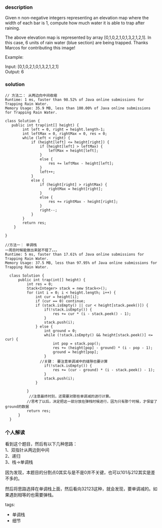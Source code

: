 ### description    
  Given n non-negative integers representing an elevation map where the width of each bar is 1, compute how much water it is able to trap after raining.  
    
    
  The above elevation map is represented by array [0,1,0,2,1,0,1,3,2,1,2,1]. In this case, 6 units of rain water (blue section) are being trapped. Thanks Marcos for contributing this image!  
    
  Example:  
    
  Input: [0,1,0,2,1,0,1,3,2,1,2,1]  
  Output: 6  
### solution    
```    
// 方法二： 从两边向中间收缩
Runtime: 1 ms, faster than 98.52% of Java online submissions for Trapping Rain Water.
Memory Usage: 35.9 MB, less than 100.00% of Java online submissions for Trapping Rain Water.

class Solution {
   public int trap(int[] height) {
        int left = 0, right = height.length-1;
        int leftMax = 0, rightMax = 0, res = 0;
        while (left < right) {
            if (height[left] <= height[right]) {
                if (height[left] > leftMax) {
                    leftMax = height[left];
                }
                else {
                    res += leftMax - height[left];
                }
                left++;
            }
            else {
                if (height[right] > rightMax) {
                    rightMax = height[right];
                }
                else {
                    res += rightMax - height[right];
                }
                right--;
            }
        }
        return res;
    }

}

//方法一： 单调栈  
一周目时候能做出来就不错了。。。  
Runtime: 5 ms, faster than 17.61% of Java online submissions for Trapping Rain Water.  
Memory Usage: 37.5 MB, less than 97.95% of Java online submissions for Trapping Rain Water.  
  
  class Solution {  
      public int trap(int[] height) {  
          int res = 0;  
          Stack<Integer> stack = new Stack<>();  
          for (int i = 0; i < height.length; i++) {  
              int cur = height[i];  
              if (cur == 0) continue;  
              if (stack.isEmpty() || cur < height[stack.peek()]) {  
                  if(!stack.isEmpty()) {          
                      res += cur * (i - stack.peek() - 1);  
                  }  
                  stack.push(i);  
              } else {  
                  int ground = 0;  
                  while (!stack.isEmpty() && height[stack.peek()] <= cur) {  
                      int pop = stack.pop();  
                      res += (height[pop] - ground) * (i - pop - 1);  
                      ground = height[pop];  
                  }  
                //关键： 要注意单调减中的缝隙也要计算  
                  if(!stack.isEmpty()) {  
                      res += (cur - ground) * (i - stack.peek() - 1);  
                  }  
                  stack.push(i);  
              }  
    
          }  
           //注意最终时刻，还需要对那些单调减的进行计算。  
          //思考了以后，决定把这一部分放在弹栈时候进行，因为只有那个时候，才保留了ground的数据  
          return res;  
      }  
  }  
```    
    
### 个人解读    
  看到这个题目，然后有以下几种思路：  
  1、双指针从两边到中间  
  2、递归  
  3、栈->单调栈  
    
  因为发现，本题目的分割点0其实与是不是0并不关键，也可以101与212其实是差不多的。  
    
  然后将思路选择在单调栈上面，然后看向32123这种，就会发现，要单调减的。如果遇到相等的也需要弹栈。  
    
tags:    
  -  单调栈  
  -  细节  

